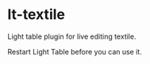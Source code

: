 lt-textile
==========

Light table plugin for live editing textile.

Restart Light Table before you can use it.
